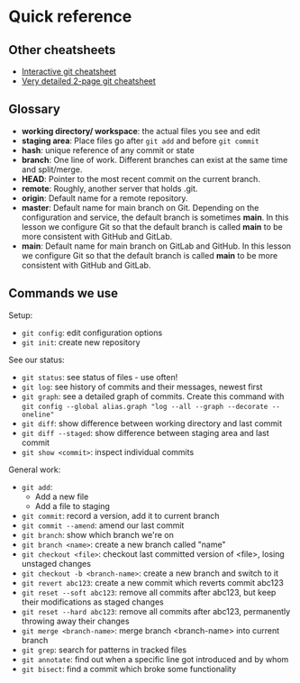 # Quick reference

## Other cheatsheets

* [Interactive git cheatsheet](http://www.ndpsoftware.com/git-cheatsheet.html)
* [Very detailed 2-page git
  cheatsheet](https://aaltoscicomp.github.io/cheatsheets/git-the-way-you-need-it-cheatsheet.pdf)


## Glossary

* **working directory/ workspace**: the actual files you see and edit
* **staging area**: Place files go after `git add` and before `git
  commit`
* **hash**: unique reference of any commit or state
* **branch**: One line of work.  Different branches can exist at the
  same time and split/merge.
* **HEAD**: Pointer to the most recent commit on the current branch.
* **remote**: Roughly, another server that holds .git.
* **origin**: Default name for a remote repository.
* **master**: Default name for main branch on Git. Depending on the configuration and service,
              the default branch is sometimes **main**.
              In this lesson we configure Git so that the default branch is
              called **main** to be more consistent with GitHub and GitLab.
* **main**: Default name for main branch on GitLab and GitHub.
            In this lesson we configure Git so that the default branch is
            called **main** to be more consistent with GitHub and GitLab.


## Commands we use

Setup:

* `git config`: edit configuration options
* `git init`: create new repository

See our status:

* `git status`: see status of files - use often!
* `git log`: see history of commits and their messages, newest first
* `git graph`: see a detailed graph of commits.  Create this command
  with `git config --global alias.graph "log --all --graph --decorate --oneline"`
* `git diff`: show difference between working directory and last commit
* `git diff --staged`: show difference between staging area and last commit
* `git show <commit>`: inspect individual commits

General work:

* `git add`:
  - Add a new file
  - Add a file to staging
* `git commit`: record a version, add it to current branch
* `git commit --amend`: amend our last commit
* `git branch`: show which branch we're on
* `git branch <name>`: create a new branch called "name"
* `git checkout <file>`: checkout last committed version of &lt;file&gt;, losing unstaged changes
* `git checkout -b <branch-name>`: create a new branch and switch to it
* `git revert abc123`: create a new commit which reverts commit abc123
* `git reset --soft abc123`: remove all commits after abc123, but keep their modifications as staged changes
* `git reset --hard abc123`: remove all commits after abc123, permanently throwing away their changes
* `git merge <branch-name>`: merge branch &lt;branch-name&gt; into current branch
* `git grep`: search for patterns in tracked files
* `git annotate`: find out when a specific line got introduced and by whom
* `git bisect`: find a commit which broke some functionality
